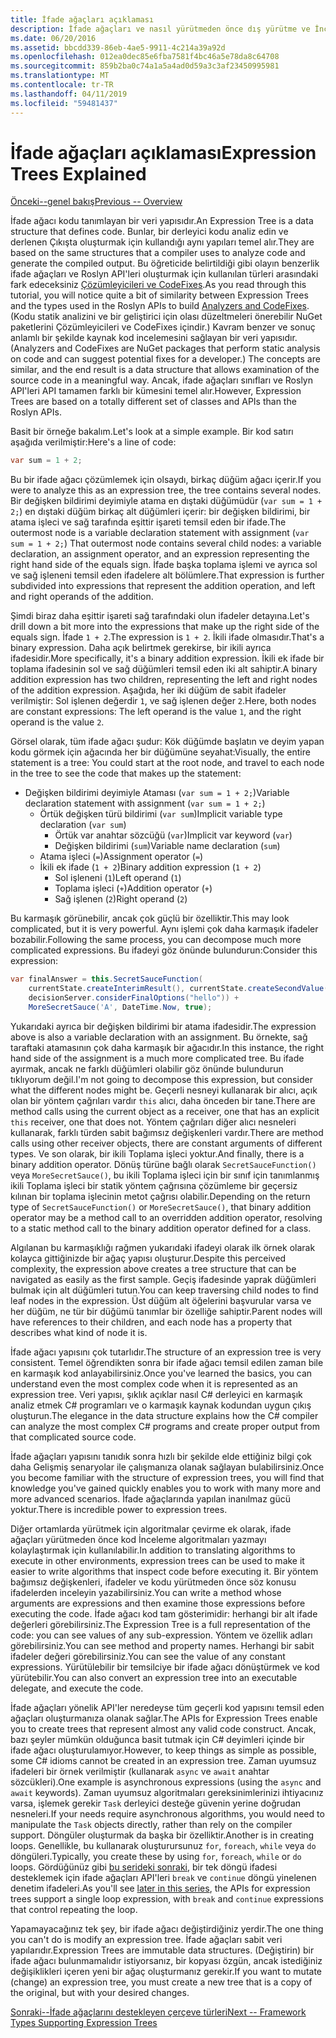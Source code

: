 ```yaml
---
title: İfade ağaçları açıklaması
description: İfade ağaçları ve nasıl yürütmeden önce dış yürütme ve İnceleme kod çevirme algoritmaları yararlı oldukları hakkında bilgi edinin.
ms.date: 06/20/2016
ms.assetid: bbcdd339-86eb-4ae5-9911-4c214a39a92d
ms.openlocfilehash: 012ea0dec85e6fba7581f4bc46a5e78da8c64708
ms.sourcegitcommit: 859b2ba0c74a1a5a4ad0d59a3c3af23450995981
ms.translationtype: MT
ms.contentlocale: tr-TR
ms.lasthandoff: 04/11/2019
ms.locfileid: "59481437"
---
```

# <a name="expression-trees-explained"></a><span data-ttu-id="15506-103">İfade ağaçları açıklaması</span><span class="sxs-lookup"><span data-stu-id="15506-103">Expression Trees Explained</span></span>

[<span data-ttu-id="15506-104">Önceki--genel bakış</span><span class="sxs-lookup"><span data-stu-id="15506-104">Previous -- Overview</span></span>](expression-trees.md)

<span data-ttu-id="15506-105">İfade ağacı kodu tanımlayan bir veri yapısıdır.</span><span class="sxs-lookup"><span data-stu-id="15506-105">An Expression Tree is a data structure that defines code.</span></span> <span data-ttu-id="15506-106">Bunlar, bir derleyici kodu analiz edin ve derlenen Çıkışta oluşturmak için kullandığı aynı yapıları temel alır.</span><span class="sxs-lookup"><span data-stu-id="15506-106">They are based on the same structures that a compiler uses to analyze code and generate the compiled output.</span></span> <span data-ttu-id="15506-107">Bu öğreticide belirtildiği gibi olayın benzerlik ifade ağaçları ve Roslyn API'leri oluşturmak için kullanılan türleri arasındaki fark edeceksiniz [Çözümleyicileri ve CodeFixes](https://github.com/dotnet/roslyn-analyzers).</span><span class="sxs-lookup"><span data-stu-id="15506-107">As you read through this tutorial, you will notice quite a bit of similarity between Expression Trees and the types used in the Roslyn APIs to build [Analyzers and CodeFixes](https://github.com/dotnet/roslyn-analyzers).</span></span>
<span data-ttu-id="15506-108">(Kodu statik analizini ve bir geliştirici için olası düzeltmeleri önerebilir NuGet paketlerini Çözümleyicileri ve CodeFixes içindir.) Kavram benzer ve sonuç anlamlı bir şekilde kaynak kod incelemesini sağlayan bir veri yapısıdır.</span><span class="sxs-lookup"><span data-stu-id="15506-108">(Analyzers and CodeFixes are NuGet packages that perform static analysis on code and can suggest potential fixes for a developer.) The concepts are similar, and the end result is a data structure that allows examination of the source code in a meaningful way.</span></span> <span data-ttu-id="15506-109">Ancak, ifade ağaçları sınıfları ve Roslyn API'leri API tamamen farklı bir kümesini temel alır.</span><span class="sxs-lookup"><span data-stu-id="15506-109">However, Expression Trees are based on a totally different set of classes and APIs than the Roslyn APIs.</span></span>

<span data-ttu-id="15506-110">Basit bir örneğe bakalım.</span><span class="sxs-lookup"><span data-stu-id="15506-110">Let's look at a simple example.</span></span>
<span data-ttu-id="15506-111">Bir kod satırı aşağıda verilmiştir:</span><span class="sxs-lookup"><span data-stu-id="15506-111">Here's a line of code:</span></span>

```csharp
var sum = 1 + 2;
```
<span data-ttu-id="15506-112">Bu bir ifade ağacı çözümlemek için olsaydı, birkaç düğüm ağacı içerir.</span><span class="sxs-lookup"><span data-stu-id="15506-112">If you were to analyze this as an expression tree, the tree contains several nodes.</span></span>
<span data-ttu-id="15506-113">Bir değişken bildirimi deyimiyle atama en dıştaki düğümüdür (`var sum = 1 + 2;`) en dıştaki düğüm birkaç alt düğümleri içerir: bir değişken bildirimi, bir atama işleci ve sağ tarafında eşittir işareti temsil eden bir ifade.</span><span class="sxs-lookup"><span data-stu-id="15506-113">The outermost node is a variable declaration statement with assignment (`var sum = 1 + 2;`) That outermost node contains several child nodes: a variable declaration, an assignment operator, and an expression representing the right hand side of the equals sign.</span></span> <span data-ttu-id="15506-114">İfade başka toplama işlemi ve ayrıca sol ve sağ işleneni temsil eden ifadelere alt bölümlere.</span><span class="sxs-lookup"><span data-stu-id="15506-114">That expression is further subdivided into expressions that represent the addition operation, and left and right operands of the addition.</span></span>

<span data-ttu-id="15506-115">Şimdi biraz daha eşittir işareti sağ tarafındaki olun ifadeler detayına.</span><span class="sxs-lookup"><span data-stu-id="15506-115">Let's drill down a bit more into the expressions that make up the right side of the equals sign.</span></span>
<span data-ttu-id="15506-116">İfade `1 + 2`.</span><span class="sxs-lookup"><span data-stu-id="15506-116">The expression is `1 + 2`.</span></span> <span data-ttu-id="15506-117">İkili ifade olmasıdır.</span><span class="sxs-lookup"><span data-stu-id="15506-117">That's a binary expression.</span></span> <span data-ttu-id="15506-118">Daha açık belirtmek gerekirse, bir ikili ayrıca ifadesidir.</span><span class="sxs-lookup"><span data-stu-id="15506-118">More specifically, it's a binary addition expression.</span></span> <span data-ttu-id="15506-119">İkili ek ifade bir toplama ifadesinin sol ve sağ düğümleri temsil eden iki alt sahiptir.</span><span class="sxs-lookup"><span data-stu-id="15506-119">A binary addition expression has two children, representing the left and right nodes of the addition expression.</span></span> <span data-ttu-id="15506-120">Aşağıda, her iki düğüm de sabit ifadeler verilmiştir: Sol işlenen değerdir `1`, ve sağ işlenen değer `2`.</span><span class="sxs-lookup"><span data-stu-id="15506-120">Here, both nodes are constant expressions: The left operand is the value `1`, and the right operand is the value `2`.</span></span>

<span data-ttu-id="15506-121">Görsel olarak, tüm ifade ağacı şudur: Kök düğümde başlatın ve deyim yapan kodu görmek için ağacında her bir düğümüne seyahat:</span><span class="sxs-lookup"><span data-stu-id="15506-121">Visually, the entire statement is a tree: You could start at the root node, and travel to each node in the tree to see the code that makes up the statement:</span></span>

- <span data-ttu-id="15506-122">Değişken bildirimi deyimiyle Ataması (`var sum = 1 + 2;`)</span><span class="sxs-lookup"><span data-stu-id="15506-122">Variable declaration statement with assignment (`var sum = 1 + 2;`)</span></span>
  * <span data-ttu-id="15506-123">Örtük değişken türü bildirimi (`var sum`)</span><span class="sxs-lookup"><span data-stu-id="15506-123">Implicit variable type declaration (`var sum`)</span></span>
    - <span data-ttu-id="15506-124">Örtük var anahtar sözcüğü (`var`)</span><span class="sxs-lookup"><span data-stu-id="15506-124">Implicit var keyword (`var`)</span></span>
    - <span data-ttu-id="15506-125">Değişken bildirimi (`sum`)</span><span class="sxs-lookup"><span data-stu-id="15506-125">Variable name declaration (`sum`)</span></span>
  * <span data-ttu-id="15506-126">Atama işleci (`=`)</span><span class="sxs-lookup"><span data-stu-id="15506-126">Assignment operator (`=`)</span></span>
  * <span data-ttu-id="15506-127">İkili ek ifade (`1 + 2`)</span><span class="sxs-lookup"><span data-stu-id="15506-127">Binary addition expression (`1 + 2`)</span></span>
    - <span data-ttu-id="15506-128">Sol işleneni (`1`)</span><span class="sxs-lookup"><span data-stu-id="15506-128">Left operand (`1`)</span></span>
    - <span data-ttu-id="15506-129">Toplama işleci (`+`)</span><span class="sxs-lookup"><span data-stu-id="15506-129">Addition operator (`+`)</span></span>
    - <span data-ttu-id="15506-130">Sağ işlenen (`2`)</span><span class="sxs-lookup"><span data-stu-id="15506-130">Right operand (`2`)</span></span>

<span data-ttu-id="15506-131">Bu karmaşık görünebilir, ancak çok güçlü bir özelliktir.</span><span class="sxs-lookup"><span data-stu-id="15506-131">This may look complicated, but it is very powerful.</span></span> <span data-ttu-id="15506-132">Aynı işlemi çok daha karmaşık ifadeler bozabilir.</span><span class="sxs-lookup"><span data-stu-id="15506-132">Following the same process, you can decompose much more complicated expressions.</span></span> <span data-ttu-id="15506-133">Bu ifadeyi göz önünde bulundurun:</span><span class="sxs-lookup"><span data-stu-id="15506-133">Consider this expression:</span></span>

```csharp
var finalAnswer = this.SecretSauceFunction(
    currentState.createInterimResult(), currentState.createSecondValue(1, 2),
    decisionServer.considerFinalOptions("hello")) +
    MoreSecretSauce('A', DateTime.Now, true);
```

<span data-ttu-id="15506-134">Yukarıdaki ayrıca bir değişken bildirimi bir atama ifadesidir.</span><span class="sxs-lookup"><span data-stu-id="15506-134">The expression above is also a variable declaration with an assignment.</span></span>
<span data-ttu-id="15506-135">Bu örnekte, sağ taraftaki atamasının çok daha karmaşık bir ağacıdır.</span><span class="sxs-lookup"><span data-stu-id="15506-135">In this instance, the right hand side of the assignment is a much more complicated tree.</span></span>
<span data-ttu-id="15506-136">Bu ifade ayırmak, ancak ne farklı düğümleri olabilir göz önünde bulundurun tıklıyorum değil.</span><span class="sxs-lookup"><span data-stu-id="15506-136">I'm not going to decompose this expression, but consider what the different nodes might be.</span></span> <span data-ttu-id="15506-137">Geçerli nesneyi kullanarak bir alıcı, açık olan bir yöntem çağrıları vardır `this` alıcı, daha önceden bir tane.</span><span class="sxs-lookup"><span data-stu-id="15506-137">There are method calls using the current object as a receiver, one that has an explicit `this` receiver, one that does not.</span></span> <span data-ttu-id="15506-138">Yöntem çağrıları diğer alıcı nesneleri kullanarak, farklı türden sabit bağımsız değişkenleri vardır.</span><span class="sxs-lookup"><span data-stu-id="15506-138">There are method calls using other receiver objects, there are constant arguments of different types.</span></span> <span data-ttu-id="15506-139">Ve son olarak, bir ikili Toplama işleci yoktur.</span><span class="sxs-lookup"><span data-stu-id="15506-139">And finally, there is a binary addition operator.</span></span> <span data-ttu-id="15506-140">Dönüş türüne bağlı olarak `SecretSauceFunction()` veya `MoreSecretSauce()`, bu ikili Toplama işleci için bir sınıf için tanımlanmış ikili Toplama işleci bir statik yöntem çağrısına çözümleme bir geçersiz kılınan bir toplama işlecinin metot çağrısı olabilir.</span><span class="sxs-lookup"><span data-stu-id="15506-140">Depending on the return type of `SecretSauceFunction()` or `MoreSecretSauce()`, that binary addition operator may be a method call to an overridden addition operator, resolving to a static method call to the binary addition operator defined for a class.</span></span>

<span data-ttu-id="15506-141">Algılanan bu karmaşıklığı rağmen yukarıdaki ifadeyi olarak ilk örnek olarak kolayca gittiğinizde bir ağaç yapısı oluşturur.</span><span class="sxs-lookup"><span data-stu-id="15506-141">Despite this perceived complexity, the expression above creates a tree structure that can be navigated as easily as the first sample.</span></span> <span data-ttu-id="15506-142">Geçiş ifadesinde yaprak düğümleri bulmak için alt düğümleri tutun.</span><span class="sxs-lookup"><span data-stu-id="15506-142">You can keep traversing child nodes to find leaf nodes in the expression.</span></span> <span data-ttu-id="15506-143">Üst düğüm alt öğelerini başvurular varsa ve her düğüm, ne tür bir düğümü tanımlar bir özelliğe sahiptir.</span><span class="sxs-lookup"><span data-stu-id="15506-143">Parent nodes will have references to their children, and each node has a property that describes what kind of node it is.</span></span>

<span data-ttu-id="15506-144">İfade ağacı yapısını çok tutarlıdır.</span><span class="sxs-lookup"><span data-stu-id="15506-144">The structure of an expression tree is very consistent.</span></span> <span data-ttu-id="15506-145">Temel öğrendikten sonra bir ifade ağacı temsil edilen zaman bile en karmaşık kod anlayabilirsiniz.</span><span class="sxs-lookup"><span data-stu-id="15506-145">Once you've learned the basics, you can understand even the most complex code when it is represented as an expression tree.</span></span> <span data-ttu-id="15506-146">Veri yapısı, şıklık açıklar nasıl C# derleyici en karmaşık analiz etmek C# programları ve o karmaşık kaynak kodundan uygun çıkış oluşturun.</span><span class="sxs-lookup"><span data-stu-id="15506-146">The elegance in the data structure explains how the C# compiler can analyze the most complex C# programs and create proper output from that complicated source code.</span></span>

<span data-ttu-id="15506-147">İfade ağaçları yapısını tanıdık sonra hızlı bir şekilde elde ettiğiniz bilgi çok daha Gelişmiş senaryolar ile çalışmanıza olanak sağlayan bulabilirsiniz.</span><span class="sxs-lookup"><span data-stu-id="15506-147">Once you become familiar with the structure of expression trees, you will find that knowledge you've gained quickly enables you to work with many more and more advanced scenarios.</span></span> <span data-ttu-id="15506-148">İfade ağaçlarında yapılan inanılmaz gücü yoktur.</span><span class="sxs-lookup"><span data-stu-id="15506-148">There is incredible power to expression trees.</span></span>

<span data-ttu-id="15506-149">Diğer ortamlarda yürütmek için algoritmalar çevirme ek olarak, ifade ağaçları yürütmeden önce kod İnceleme algoritmaları yazmayı kolaylaştırmak için kullanılabilir.</span><span class="sxs-lookup"><span data-stu-id="15506-149">In addition to translating algorithms to execute in other environments, expression trees can be used to make it easier to write algorithms that inspect code before executing it.</span></span> <span data-ttu-id="15506-150">Bir yöntem bağımsız değişkenleri, ifadeler ve kodu yürütmeden önce söz konusu ifadelerden inceleyin yazabilirsiniz.</span><span class="sxs-lookup"><span data-stu-id="15506-150">You can write a method whose arguments are expressions and then examine those expressions before executing the code.</span></span> <span data-ttu-id="15506-151">İfade ağacı kod tam gösterimidir: herhangi bir alt ifade değerleri görebilirsiniz.</span><span class="sxs-lookup"><span data-stu-id="15506-151">The Expression Tree is a full representation of the code: you can see values of any sub-expression.</span></span>
<span data-ttu-id="15506-152">Yöntem ve özellik adları görebilirsiniz.</span><span class="sxs-lookup"><span data-stu-id="15506-152">You can see method and property names.</span></span> <span data-ttu-id="15506-153">Herhangi bir sabit ifadeler değeri görebilirsiniz.</span><span class="sxs-lookup"><span data-stu-id="15506-153">You can see the value of any constant expressions.</span></span>
<span data-ttu-id="15506-154">Yürütülebilir bir temsilciye bir ifade ağacı dönüştürmek ve kod yürütebilir.</span><span class="sxs-lookup"><span data-stu-id="15506-154">You can also convert an expression tree into an executable delegate, and execute the code.</span></span>

<span data-ttu-id="15506-155">İfade ağaçları yönelik API'ler neredeyse tüm geçerli kod yapısını temsil eden ağaçları oluşturmanıza olanak sağlar.</span><span class="sxs-lookup"><span data-stu-id="15506-155">The APIs for Expression Trees enable you to create trees that represent almost any valid code construct.</span></span> <span data-ttu-id="15506-156">Ancak, bazı şeyler mümkün olduğunca basit tutmak için C# deyimleri içinde bir ifade ağacı oluşturulamıyor.</span><span class="sxs-lookup"><span data-stu-id="15506-156">However, to keep things as simple as possible, some C# idioms cannot be created in an expression tree.</span></span> <span data-ttu-id="15506-157">Zaman uyumsuz ifadeleri bir örnek verilmiştir (kullanarak `async` ve `await` anahtar sözcükleri).</span><span class="sxs-lookup"><span data-stu-id="15506-157">One example is asynchronous expressions (using the `async` and `await` keywords).</span></span> <span data-ttu-id="15506-158">Zaman uyumsuz algoritmaları gereksinimlerinizi ihtiyacınız varsa, işlemek gerekir `Task` derleyici desteğe güvenin yerine doğrudan nesneleri.</span><span class="sxs-lookup"><span data-stu-id="15506-158">If your needs require asynchronous algorithms, you would need to manipulate the `Task` objects directly, rather than rely on the compiler support.</span></span> <span data-ttu-id="15506-159">Döngüler oluşturmak da başka bir özelliktir.</span><span class="sxs-lookup"><span data-stu-id="15506-159">Another is in creating loops.</span></span> <span data-ttu-id="15506-160">Genellikle, bu kullanarak oluşturursunuz `for`, `foreach`, `while` veya `do` döngüleri.</span><span class="sxs-lookup"><span data-stu-id="15506-160">Typically, you create these by using `for`, `foreach`, `while` or `do` loops.</span></span> <span data-ttu-id="15506-161">Gördüğünüz gibi [bu serideki sonraki](expression-trees-building.md), bir tek döngü ifadesi desteklemek için ifade ağaçları API'leri `break` ve `continue` döngü yinelenen denetim ifadeleri.</span><span class="sxs-lookup"><span data-stu-id="15506-161">As you'll see [later in this series](expression-trees-building.md), the APIs for expression trees support a single loop expression, with `break` and `continue` expressions that control repeating the loop.</span></span>

<span data-ttu-id="15506-162">Yapamayacağınız tek şey, bir ifade ağacı değiştirdiğiniz yerdir.</span><span class="sxs-lookup"><span data-stu-id="15506-162">The one thing you can't do is modify an expression tree.</span></span>  <span data-ttu-id="15506-163">İfade ağaçları sabit veri yapılarıdır.</span><span class="sxs-lookup"><span data-stu-id="15506-163">Expression Trees are immutable data structures.</span></span> <span data-ttu-id="15506-164">(Değiştirin) bir ifade ağacı bulunmamalıdır istiyorsanız, bir kopyası özgün, ancak istediğiniz değişiklikleri içeren yeni bir ağaç oluşturmanız gerekir.</span><span class="sxs-lookup"><span data-stu-id="15506-164">If you want to mutate (change) an expression tree, you must create a new tree that is a copy of the original, but with your desired changes.</span></span>

[<span data-ttu-id="15506-165">Sonraki--İfade ağaçlarını destekleyen çerçeve türleri</span><span class="sxs-lookup"><span data-stu-id="15506-165">Next -- Framework Types Supporting Expression Trees</span></span>](expression-classes.md)
